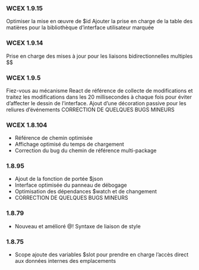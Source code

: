 ### WCEX 1.9.15
Optimiser la mise en œuvre de $id
Ajouter la prise en charge de la table des matières pour la bibliothèque d’interface utilisateur marquée 
### WCEX 1.9.14
Prise en charge des mises à jour pour les liaisons bidirectionnelles multiples $$

### WCEX 1.9.5
Fiez-vous au mécanisme React de référence de collecte de modifications et traitez les modifications dans les 20 millisecondes à chaque fois pour éviter d’affecter le dessin de l’interface.
Ajout d’une décoration passive pour les reliures d’événements
CORRECTION DE QUELQUES BUGS MINEURS

### WCEX 1.8.104
- Référence de chemin optimisée
- Affichage optimisé du temps de chargement
- Correction du bug du chemin de référence multi-package

### 1.8.95
- Ajout de la fonction de portée $json
- Interface optimisée du panneau de débogage
- Optimisation des dépendances $watch et de changement
- CORRECTION DE QUELQUES BUGS MINEURS

### 1.8.79
- Nouveau et amélioré @! Syntaxe de liaison de style

### 1.8.75 
- Scope ajoute des variables $slot pour prendre en charge l’accès direct aux données internes des emplacements 
